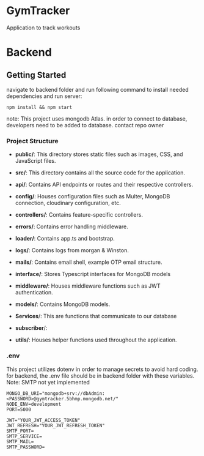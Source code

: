 # GymTracker
Application to track workouts

# Backend
## Getting Started
navigate to backend folder and run following command to install needed dependencies and run server: 

    npm install && npm start
note: This project uses mongodb Atlas. in order to connect to database, developers need to be added to database. contact repo owner

### Project Structure

 -    **public/**: This directory stores static files such as images, CSS, and JavaScript files.
 
-   **src/**: This directory contains all the source code for the application.

-   **api/**: Contains API endpoints or routes and their respective controllers.

-   **config/**: Houses configuration files such as Multer, MongoDB connection, cloudinary configuration, etc.

-   **controllers/**: Contains feature-specific controllers.

-   **errors/**: Contains error handling middleware.

-   **loader/**: Contains app.ts and bootstrap.

-   **logs/**: Contains logs from morgan & Winston.

-   **mails/**: Contains email shell, example OTP email structure.

-   **interface/**: Stores Typescript interfaces for MongoDB models

-   **middleware/**: Houses middleware functions such as JWT authentication.

-   **models/**: Contains MongoDB models.

-   **Services**/: This are functions that communicate to our database

-   **subscriber**/: 

-   **utils/**: Houses helper functions used throughout the application.

### .env
This project utilizes dotenv in order to manage secrets to avoid hard coding. for backend, the .env file should be in backend folder with these variables. Note: SMTP not yet implemented

    MONGO_DB_URI="mongodb+srv://dbAdmin:<PASSWORD>@gymtracker.5bhmp.mongodb.net/"
    NODE_ENV=development
    PORT=5000
    
    JWT="YOUR_JWT_ACCESS_TOKEN"
    JWT_REFRESH="YOUR_JWT_REFRESH_TOKEN"
    SMTP_PORT=
    SMTP_SERVICE=
    SMTP_MAIL=
    SMTP_PASSWORD=
    
    
